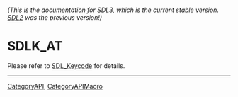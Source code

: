 ###### (This is the documentation for SDL3, which is the current stable version. [SDL2](https://wiki.libsdl.org/SDL2/) was the previous version!)
# SDLK_AT

Please refer to [SDL_Keycode](SDL_Keycode) for details.

----
[CategoryAPI](CategoryAPI), [CategoryAPIMacro](CategoryAPIMacro)

